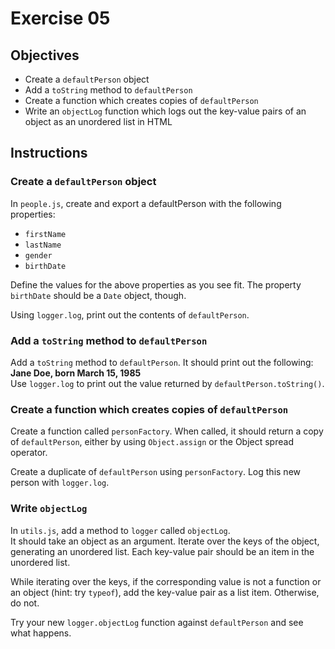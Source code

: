 # Exercise 05

## Objectives
* Create a `defaultPerson` object
* Add a `toString` method to `defaultPerson`
* Create a function which creates copies of `defaultPerson`
* Write an `objectLog` function which logs out the key-value pairs of an object
  as an unordered list in HTML

## Instructions

### Create a `defaultPerson` object
In `people.js`, create and export a defaultPerson with the following properties:
* `firstName`
* `lastName`
* `gender`
* `birthDate`

Define the values for the above properties as you see fit. The property `birthDate`
should be a `Date` object, though. 

Using `logger.log`, print out the contents of `defaultPerson`.

### Add a `toString` method to `defaultPerson`

Add a `toString` method to `defaultPerson`. It should print out the following:  
**Jane Doe, born March 15, 1985**  
Use `logger.log` to print out the value returned by `defaultPerson.toString()`.

### Create a function which creates copies of `defaultPerson`

Create a function called `personFactory`. When called, it should return a copy
of `defaultPerson`, either by using `Object.assign` or the Object spread operator.

Create a duplicate of `defaultPerson` using `personFactory`. Log this new person
with `logger.log`.

### Write `objectLog`
In `utils.js`, add a method to `logger` called `objectLog`.  
It should take an object as an argument. Iterate over the keys of the object,
generating an unordered list. Each key-value pair should be an item in the unordered list.

While iterating over the keys, if the corresponding value is not a function or 
an object (hint: try `typeof`), add the key-value pair as a list item. Otherwise, 
do not.  

Try your new `logger.objectLog` function against `defaultPerson` and see what happens. 


